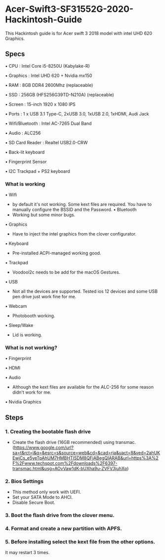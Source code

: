 # Acer-Swift3-SF31552G-2020-Hackintosh-Guide

This Hackintosh guide is for Acer swift 3 2018 model with intel UHD 620 Graphics.

## Specs

• CPU : Intel Core i5-8250U (Kabylake-R)

• Graphics : Intel UHD 620 + Nvidia mx150

• RAM : 8GB DDR4 2600Mhz (replaceable)

• SSD : 256GB (HFS256G39TD-N210A) (replaceable)

• Screen : 15-inch 1920 x 1080 IPS

• Ports : 1 x USB 3.1 Type-C, 2xUSB 3.0, 1xUSB 2.0, 1xHDMI, Audi Jack

• Wifi/Bluetooth : Intel AC-7265 Dual Band

• Audio : ALC256

• SD Card Reader : Realtel USB2.0-CRW

• Back-lit keyboard

• Fingerprint Sensor

• I2C Trackpad + PS2 keyboard

### What is working
• Wifi 
  - by default it's not working. Some kext files are required.
    You have to manually configure the BSSID and the Password.
• Bluetooth 
  - Working but some minor bugs.
  
• Graphics 
  - Have to inject the intel graphics from the clover configurator.

• Keyboard 
  - Pre-installed ACPI-managed working good.

• Trackpad 
  - Voodool2c needs to be add for the macOS Gestures.

• USB 
  - Not all the devices are supported. Tested ios 12 devices and some USB pen drive just work fine for        me.

• Webcam 
  - Photobooth working.

• Sleep/Wake 
  - Lid is working.

### What is not working?

• Fingerprint

• HDMI

• Audio 
  - Although the kext files are available for the ALC-256 for some reason didn't work for me.
  
• Nvidia Graphics

## Steps

### 1. Creating the bootable flash drive

* Create the flash drive (16GB recommended) using transmac. (https://www.google.com/url?sa=t&rct=j&q=&esrc=s&source=web&cd=&cad=rja&uact=8&ved=2ahUKEwjCs_e5yeTpAhUM7HMBHTISDM8QFjABegQIARAB&url=https%3A%2F%2Fwww.techspot.com%2Fdownloads%2F6397-transmac.html&usg=AOvVaw1dK-bUXha9u-ZVFV3juhXp)

### 2. Bios Settings

* This method only work with UEFI.
* Set your SATA Mode to AHCI.
* Disable Secure Boot.

### 3. Boot the flash drive from the clover menu.
### 4. Format and create a new partition with APFS.
### 5. Before installing select the kext file from the other options.

It may restart 3 times.




